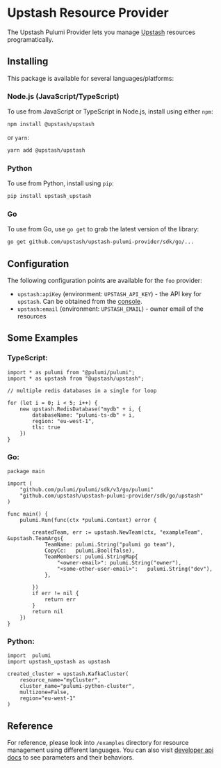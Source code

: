 # Upstash Resource Provider

The Upstash Pulumi Provider lets you manage [Upstash](http://upstash.com) resources programatically.

## Installing

This package is available for several languages/platforms:

### Node.js (JavaScript/TypeScript)

To use from JavaScript or TypeScript in Node.js, install using either `npm`:

```bash
npm install @upstash/upstash
```

or `yarn`:

```bash
yarn add @upstash/upstash
```

### Python

To use from Python, install using `pip`:

```bash
pip install upstash_upstash
```

### Go

To use from Go, use `go get` to grab the latest version of the library:

```bash
go get github.com/upstash/upstash-pulumi-provider/sdk/go/...
```

## Configuration

The following configuration points are available for the `foo` provider:

- `upstash:apiKey` (environment: `UPSTASH_API_KEY`) - the API key for `upstash`. Can be obtained from the [console](https://console.upstash.com).
- `upstash:email` (environment: `UPSTASH_EMAIL`) - owner email of the resources

## Some Examples

### TypeScript:
```
import * as pulumi from "@pulumi/pulumi";
import * as upstash from "@upstash/upstash";

// multiple redis databases in a single for loop

for (let i = 0; i < 5; i++) {
    new upstash.RedisDatabase("mydb" + i, {
        databaseName: "pulumi-ts-db" + i,
        region: "eu-west-1",
        tls: true
    })
}

```

### Go:
```
package main

import (
	"github.com/pulumi/pulumi/sdk/v3/go/pulumi"
	"github.com/upstash/upstash-pulumi-provider/sdk/go/upstash"
)

func main() {
	pulumi.Run(func(ctx *pulumi.Context) error {

		createdTeam, err := upstash.NewTeam(ctx, "exampleTeam", &upstash.TeamArgs{
			TeamName: pulumi.String("pulumi go team"),
			CopyCc:   pulumi.Bool(false),
			TeamMembers: pulumi.StringMap{
				"<owner-email>": pulumi.String("owner"),
				"<some-other-user-email>":   pulumi.String("dev"),
			},

		})
		if err != nil {
			return err
		}
		return nil
	})
}

```


### Python: 
```
import  pulumi
import upstash_upstash as upstash

created_cluster = upstash.KafkaCluster(
    resource_name="myCluster",
    cluster_name="pulumi-python-cluster",
    multizone=False,
    region="eu-west-1"
)
```

## Reference

For reference, please look into `/examples` directory for resource management using different languages. You can also visit [developer api docs](https://developer.upstash.com/) to see parameters and their behaviors.
